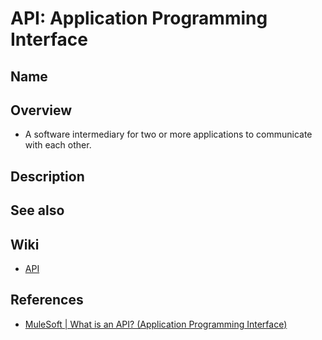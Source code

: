 # API: Application Programming Interface

## Name

## Overview
- A software intermediary for two or more applications to communicate with each other.

## Description

## See also

## Wiki
- [API](https://en.wikipedia.org/wiki/API)

## References
- [MuleSoft | What is an API? (Application Programming Interface)](https://www.mulesoft.com/resources/api/what-is-an-api)

